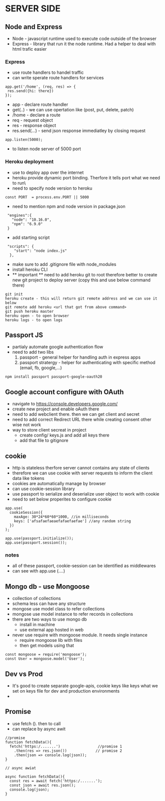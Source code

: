 # SERVER SIDE

## Node and Express
 - Node - javascript runtime used to execute code outside of the browser
 - Express - library that run it the node runtime. Had a helper to deal with html trafic easier 

 ### Express
 - use route handlers to handel traffic
 - can write sperate route handlers for services

 ~~~
app.get('/home', (req, res) => {
  res.send({hi: there})
});
 ~~~

* app - declare route handler
* get(..) - we can use opertation like (post, put, delete, patch)
* /home - declare a route
* req - request object
* res - response object
* res.send(...) - send json response immediatley by closing request

~~~
app.listen(5000);
~~~
* to listen node server of 5000 port

### Heroku deployment

- use to deploy app over the internet
- heroku provide dynamic port binding. Therfore it tells port what we need to run\
- need to specify node version to heroku

~~~
const PORT  = process.env.PORT || 5000

~~~
 - need to mention npm and node version in package.json
 ~~~
  "engines":{
    "node": "10.16.0",
    "npm": "6.9.0"
  }
 ~~~
- add starting script
~~~
 "scripts": {
    "start": "node index.js"
  },
~~~
- make sure to add .gitignore file with node_modules
- install heroku CLI
- ** important ** need to add heroku git to root therefore better to create new git project to deploy server (copy this and use below command there)

~~~
git init
heroku create - this will return git remote address and we can use it below
git remote add heroku <url that got from above command>
git push heroku master
heroku open - to open browser
heroku logs - to open logs
~~~

## Passport JS
- partialy automate google authentication flow
- need to add two libs 
  1. passport - general helper for handling auth in express apps
  2. passport stratergy - helper for authenticating with specific method (email, fb, google,...) 
~~~
npm install passport passport-google-oauth20
~~~

## Google account configure with OAuth
- navigate to https://console.developers.google.com/
- create new project and enable oAuth there
- need to add webclient there. then we can get client and secret
- need to add correct Redirect URL there while creating consent  other wise not work
- way to store client secreat in project
  - create config/ keys.js and add all keys there
  - add that file to gitignore

## cookie
- http is stateless therfore server cannot contains any state of clients
- therefore we can use cookie with server requests to inform the client data like tokens
- cookies are automatically manage by browser
- can use cookie-session library
- use passport to serialize and deserialize user object to work with cookie
- need to set below properites to configure cookie
~~~
app.use(
  cookieSession({
    maxAge: 30*24*60*60*1000, //in milliseconds
    keys: ['afsafaefaeaefafaefaefae'] //any random string
  })
);

app.use(passport.initialize());
app.use(passport.session());
~~~

### notes
- all of these passport, cookie-session can be identified as middlewares
- can see with app.use (....)

## Mongo db - use Mongoose
- collection of collections
- schema less can have any structure
- mongose use model class to refer collections
- mongose use model instance to refer records in collections
- there are two ways to use mongo db
  - install in machine
  - use external app hosted in web
- never use require with mongoose module. It needs single instance
  - require mongoose lib with files
  - then get models using that

~~~
const mongoose = require('mongoose');
const User = mongoose.model('User');
~~~

## Dev vs Prod
- It's good to create separate google-apis, cookie keys like keys what we set on keys file for dev and production environments
- 

## Promise
- use fetch (). then to call
- can replace by async awit

~~~
//promise
function fetchData(){
  fetch('https:/.......')                 //promise 1
    .then(res => res.json())             // promise 2
    .then(json => console.log(json)); 
}

// async awiat

async function fetchData(){
  const res = await fetch('https:/.......');
  const json = await res.json();          
  console.log(json);   
}

~~~